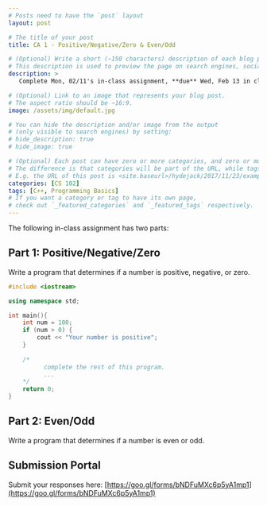 ```yaml
---
# Posts need to have the `post` layout
layout: post

# The title of your post
title: CA 1 - Positive/Negative/Zero & Even/Odd

# (Optional) Write a short (~150 characters) description of each blog post.
# This description is used to preview the page on search engines, social media, etc.
description: >
   Complete Mon, 02/11's in-class assignment, **due** Wed, Feb 13 in class via submission portal

# (Optional) Link to an image that represents your blog post.
# The aspect ratio should be ~16:9.
image: /assets/img/default.jpg

# You can hide the description and/or image from the output
# (only visible to search engines) by setting:
# hide_description: true
# hide_image: true

# (Optional) Each post can have zero or more categories, and zero or more tags.
# The difference is that categories will be part of the URL, while tags will not.
# E.g. the URL of this post is <site.baseurl>/hydejack/2017/11/23/example-content/
categories: [CS 102]
tags: [C++, Programming Basics]
# If you want a category or tag to have its own page,
# check out `_featured_categories` and `_featured_tags` respectively.
---
```


The following in-class assignment has two parts:

## Part 1: Positive/Negative/Zero

Write a program that determines if a number is positive, negative, or zero.

```cpp
#include <iostream>

using namespace std;

int main(){
    int num = 100;
	if (num > 0) {
		cout << "Your number is positive";
	} 
	
	/*
          complete the rest of this program. 
		  ...
	*/
	return 0;
}
```

## Part 2: Even/Odd

Write a program that determines if a number is even or odd.

## Submission Portal
Submit your responses here: [https://goo.gl/forms/bNDFuMXc6p5yA1mp1](https://goo.gl/forms/bNDFuMXc6p5yA1mp1)